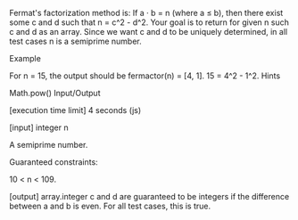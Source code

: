 Fermat's factorization method is: If a · b = n (where a ≤ b), then there exist some c and d such that n = c^2 - d^2. Your goal is to return for given n such c and d as an array. Since we want c and d to be uniquely determined, in all test cases n is a semiprime number.

Example

For n = 15, the output should be fermactor(n) = [4, 1]. 15 = 4^2 - 1^2.
Hints

Math.pow()
Input/Output

[execution time limit] 4 seconds (js)

[input] integer n

A semiprime number.

Guaranteed constraints:

10 < n < 109.

[output] array.integer
c and d are guaranteed to be integers if the difference between a and b is even. For all test cases, this is true.
